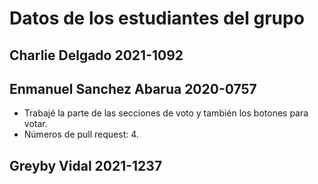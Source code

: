 # Datos de los estudiantes del grupo

## Charlie Delgado 2021-1092

## Enmanuel Sanchez Abarua 2020-0757

- Trabajé la parte de las secciones de voto y también los botones para votar.
- Números de pull request: 4.

## Greyby Vidal 2021-1237
